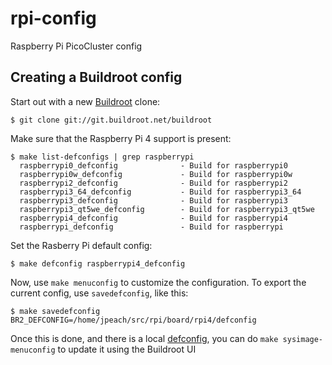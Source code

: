 # rpi-config
Raspberry Pi PicoCluster config

## Creating a Buildroot config

Start out with a new [Buildroot](https://www.buildroot.org) clone:
```
$ git clone git://git.buildroot.net/buildroot
```

Make sure that the Raspberry Pi 4 support is present:
```
$ make list-defconfigs | grep raspberrypi
  raspberrypi0_defconfig              - Build for raspberrypi0
  raspberrypi0w_defconfig             - Build for raspberrypi0w
  raspberrypi2_defconfig              - Build for raspberrypi2
  raspberrypi3_64_defconfig           - Build for raspberrypi3_64
  raspberrypi3_defconfig              - Build for raspberrypi3
  raspberrypi3_qt5we_defconfig        - Build for raspberrypi3_qt5we
  raspberrypi4_defconfig              - Build for raspberrypi4
  raspberrypi_defconfig               - Build for raspberrypi
```

Set the Rasberry Pi default config:
```
$ make defconfig raspberrypi4_defconfig
```

Now, use `make menuconfig` to customize the configuration. To export the
current config, use `savedefconfig`, like this:
```
$ make savedefconfig BR2_DEFCONFIG=/home/jpeach/src/rpi/board/rpi4/defconfig
```

Once this is done, and there is a local [defconfig](./board/rpi4/defconfig),
you can do `make sysimage-menuconfig` to update it using the Buildroot UI
